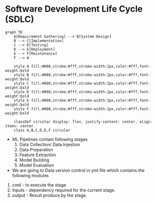 # Software Development Life Cycle (SDLC)
```mermaid
graph TD
    A[Requirement Gathering] --> B[System Design]
    B --> C[Implementation]
    C --> D[Testing]
    D --> E[Deployment]
    E --> F[Maintenance]
    F --> A

    style A fill:#000,stroke:#fff,stroke-width:2px,color:#fff,font-weight:bold
    style B fill:#000,stroke:#fff,stroke-width:2px,color:#fff,font-weight:bold
    style C fill:#000,stroke:#fff,stroke-width:2px,color:#fff,font-weight:bold
    style D fill:#000,stroke:#fff,stroke-width:2px,color:#fff,font-weight:bold
    style E fill:#000,stroke:#fff,stroke-width:2px,color:#fff,font-weight:bold
    style F fill:#000,stroke:#fff,stroke-width:2px,color:#fff,font-weight:bold

    classDef circular display: flex, justify-content: center, align-items: center
    class A,B,C,D,E,F circular
```
- ML Pipelines contain following stages
    1. Data Collection/ Data Injestion
    2. Data Preparation
    3. Feature Extraction
    4. Model Building
    5. Model Evaluation
- We are going to Data version control in yml file which contains the following modules
1. cmd - to execute the stage
2. Inputs - dependency required for the current stage. 
3. output - Result produce by the stage.
